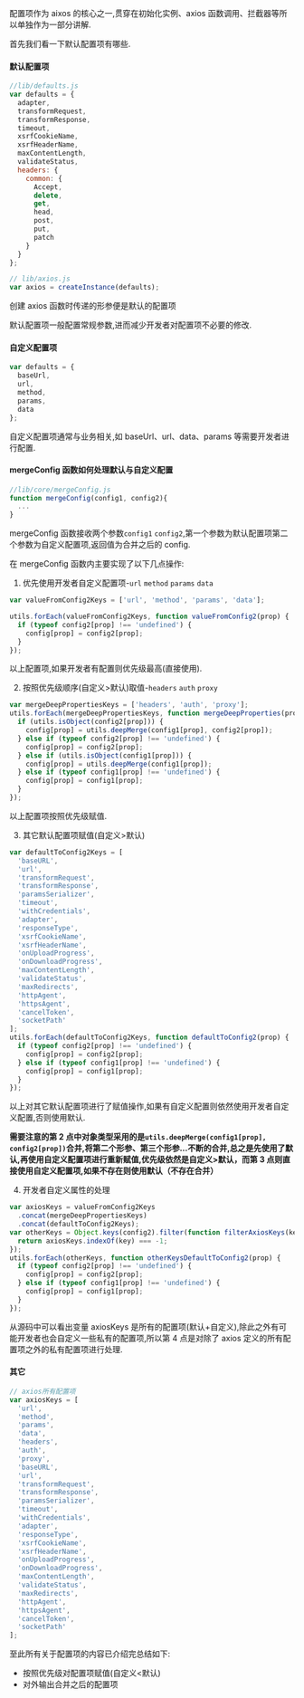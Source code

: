 配置项作为 aixos 的核心之一,贯穿在初始化实例、axios 函数调用、拦截器等所以单独作为一部分讲解.

首先我们看一下默认配置项有哪些.

#### 默认配置项

```javascript
//lib/defaults.js
var defaults = {
  adapter,
  transformRequest,
  transformResponse,
  timeout,
  xsrfCookieName,
  xsrfHeaderName,
  maxContentLength,
  validateStatus,
  headers: {
    common: {
      Accept,
      delete,
      get,
      head,
      post,
      put,
      patch
    }
  }
};
```

```javascript
// lib/axios.js
var axios = createInstance(defaults);
```

创建 axios 函数时传递的形参便是默认的配置项

默认配置项一般配置常规参数,进而减少开发者对配置项不必要的修改.

#### 自定义配置项

```javascript
var defaults = {
  baseUrl,
  url,
  method,
  params,
  data
};
```

自定义配置项通常与业务相关,如 baseUrl、url、data、params 等需要开发者进行配置.

#### mergeConfig 函数如何处理默认与自定义配置

```javascript
//lib/core/mergeConfig.js
function mergeConfig(config1, config2){
  ...
}
```

mergeConfig 函数接收两个参数`config1` `config2`,第一个参数为默认配置项第二个参数为自定义配置项,返回值为合并之后的 config.

在 mergeConfig 函数内主要实现了以下几点操作:

1. 优先使用开发者自定义配置项-`url` `method` `params` `data`

```javascript
var valueFromConfig2Keys = ['url', 'method', 'params', 'data'];

utils.forEach(valueFromConfig2Keys, function valueFromConfig2(prop) {
  if (typeof config2[prop] !== 'undefined') {
    config[prop] = config2[prop];
  }
});
```

以上配置项,如果开发者有配置则优先级最高(直接使用).

2. 按照优先级顺序(自定义>默认)取值-`headers` `auth` `proxy`

```javascript
var mergeDeepPropertiesKeys = ['headers', 'auth', 'proxy'];
utils.forEach(mergeDeepPropertiesKeys, function mergeDeepProperties(prop) {
  if (utils.isObject(config2[prop])) {
    config[prop] = utils.deepMerge(config1[prop], config2[prop]);
  } else if (typeof config2[prop] !== 'undefined') {
    config[prop] = config2[prop];
  } else if (utils.isObject(config1[prop])) {
    config[prop] = utils.deepMerge(config1[prop]);
  } else if (typeof config1[prop] !== 'undefined') {
    config[prop] = config1[prop];
  }
});
```

以上配置项按照优先级赋值.

3. 其它默认配置项赋值(自定义>默认)

```javascript
var defaultToConfig2Keys = [
  'baseURL',
  'url',
  'transformRequest',
  'transformResponse',
  'paramsSerializer',
  'timeout',
  'withCredentials',
  'adapter',
  'responseType',
  'xsrfCookieName',
  'xsrfHeaderName',
  'onUploadProgress',
  'onDownloadProgress',
  'maxContentLength',
  'validateStatus',
  'maxRedirects',
  'httpAgent',
  'httpsAgent',
  'cancelToken',
  'socketPath'
];
utils.forEach(defaultToConfig2Keys, function defaultToConfig2(prop) {
  if (typeof config2[prop] !== 'undefined') {
    config[prop] = config2[prop];
  } else if (typeof config1[prop] !== 'undefined') {
    config[prop] = config1[prop];
  }
});
```

以上对其它默认配置项进行了赋值操作,如果有自定义配置则依然使用开发者自定义配置,否则使用默认.

**需要注意的第 2 点中对象类型采用的是`utils.deepMerge(config1[prop], config2[prop])`合并,将第二个形参、第三个形参...不断的合并,总之是先使用了默认,再使用自定义配置项进行重新赋值,优先级依然是自定义>默认，而第 3 点则直接使用自定义配置项,如果不存在则使用默认（不存在合并）**

4. 开发者自定义属性的处理

```javascript
var axiosKeys = valueFromConfig2Keys
  .concat(mergeDeepPropertiesKeys)
  .concat(defaultToConfig2Keys);
var otherKeys = Object.keys(config2).filter(function filterAxiosKeys(key) {
  return axiosKeys.indexOf(key) === -1;
});
utils.forEach(otherKeys, function otherKeysDefaultToConfig2(prop) {
  if (typeof config2[prop] !== 'undefined') {
    config[prop] = config2[prop];
  } else if (typeof config1[prop] !== 'undefined') {
    config[prop] = config1[prop];
  }
});
```

从源码中可以看出变量 axiosKeys 是所有的配置项(默认+自定义),除此之外有可能开发者也会自定义一些私有的配置项,所以第 4 点是对除了 axios 定义的所有配置项之外的私有配置项进行处理.

#### 其它

```javascript
// axios所有配置项
var axiosKeys = [
  'url',
  'method',
  'params',
  'data',
  'headers',
  'auth',
  'proxy',
  'baseURL',
  'url',
  'transformRequest',
  'transformResponse',
  'paramsSerializer',
  'timeout',
  'withCredentials',
  'adapter',
  'responseType',
  'xsrfCookieName',
  'xsrfHeaderName',
  'onUploadProgress',
  'onDownloadProgress',
  'maxContentLength',
  'validateStatus',
  'maxRedirects',
  'httpAgent',
  'httpsAgent',
  'cancelToken',
  'socketPath'
];
```

至此所有关于配置项的内容已介绍完总结如下:

- 按照优先级对配置项赋值(自定义<默认)
- 对外输出合并之后的配置项
